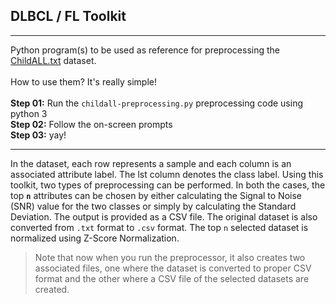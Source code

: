 ## DLBCL / FL Toolkit

---

Python program(s) to be used as reference for preprocessing the <a href="https://github.com/kalyaniuniversity/mgx-datasets/tree/master/datasets/GSE412/ChildALL.txt" target="_blank">ChildALL.txt</a> dataset.
<br/><br/>
How to use them? It's really simple!
<br/></br>
<b>Step 01:</b>&nbsp;Run the `childall-preprocessing.py` preprocessing code using python 3<br/>
<b>Step 02:</b>&nbsp;Follow the on-screen prompts<br/>
<b>Step 03:</b>&nbsp;yay!

---

In the dataset, each row represents a sample and each column is an associated attribute label. The lst column denotes the class label. Using this toolkit, two types of preprocessing can be performed. In both the cases, the top **`n`** attributes can be chosen by either calculating the Signal to Noise (SNR) value for the two classes or simply by calculating the Standard Deviation. The output is provided as a CSV file. The original dataset is also converted from `.txt` format to `.csv` format. The top `n` selected dataset is normalized using Z-Score Normalization.

> Note that now when you run the preprocessor, it also creates two associated files, one where the dataset is converted to proper CSV format and the other where a CSV file of the selected datasets are created.